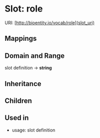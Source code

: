 # Slot: role




URI: [http://bioentity.io/vocab/role](slot_uri)
## Mappings

## Domain and Range

slot definition -> **string**
## Inheritance

## Children

## Used in

 *  usage: slot definition
